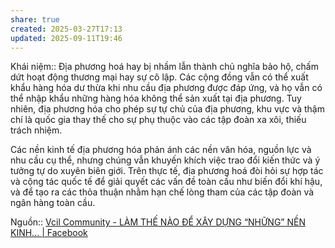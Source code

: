 ```yaml
---
share: true
created: 2025-03-27T17:13
updated: 2025-09-11T19:46
---
```

Khái niệm:: 
Địa phương hoá hay bị nhầm lẫn thành chủ nghĩa bảo hộ, chấm dứt hoạt động thương mại hay sự cô lập. Các cộng đồng vẫn có thể xuất khẩu hàng hóa dư thừa khi nhu cầu địa phương được đáp ứng, và họ vẫn có thể nhập khẩu những hàng hóa không thể sản xuất tại địa phương. Tuy nhiên, địa phương hóa cho phép sự tự chủ của địa phương, khu vực và thậm chí là quốc gia thay thế cho sự phụ thuộc vào các tập đoàn xa xôi, thiếu trách nhiệm.

Các nền kinh tế địa phương hóa phản ánh các nền văn hóa, nguồn lực và nhu cầu cụ thể, nhưng chúng vẫn khuyến khích việc trao đổi kiến ​​thức và ý tưởng tự do xuyên biên giới. Trên thực tế, địa phương hoá đòi hỏi sự hợp tác và cộng tác quốc tế để giải quyết các vấn đề toàn cầu như biến đổi khí hậu, và để tạo ra các thỏa thuận nhằm hạn chế lòng tham của các tập đoàn và ngân hàng toàn cầu.

Nguồn:: [Vcil Community - LÀM THẾ NÀO ĐỂ XÂY DỰNG “NHỮNG” NỀN KINH... \| Facebook](https://www.facebook.com/vcil.community/posts/pfbid04BRvAYPeyxtcNAAnmMS8TGj8x5MnVkmiWAqQYZCqYR9jRon17mRW6Dg7CYkkMGZWl)
